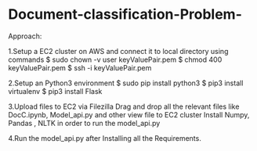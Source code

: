 # Document-classification-Problem-

Approach:

1.Setup a EC2 cluster on AWS and connect it to local directory using commands
$ sudo chown -v user keyValuePair.pem 
$ chmod 400 keyValuePair.pem 
$ ssh -i keyValuePair.pem

2.Setup an Python3 environment
$ sudo pip install python3
$ pip3 install virtualenv 
$ pip3 install Flask

3.Upload files to EC2 via Filezilla
Drag and drop all the relevant files like DocC.ipynb, Model_api.py and other view file to EC2 cluster
Install Numpy, Pandas , NLTK in order to run the model_api.py

4.Run the model_api.py after Installing all the Requirements.

